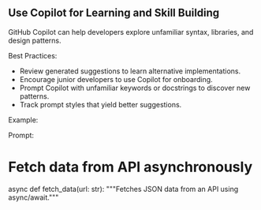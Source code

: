 <!-- Copilot Prompt: "Explain how developers can use GitHub Copilot to enhance learning and continuous skill growth." -->

## Use Copilot for Learning and Skill Building

GitHub Copilot can help developers explore unfamiliar syntax, libraries, and design patterns.

Best Practices:
- Review generated suggestions to learn alternative implementations.
- Encourage junior developers to use Copilot for onboarding.
- Prompt Copilot with unfamiliar keywords or docstrings to discover new patterns.
- Track prompt styles that yield better suggestions.

Example:

Prompt:

# Fetch data from API asynchronously

async def fetch_data(url: str):
    """Fetches JSON data from an API using async/await."""
